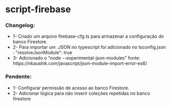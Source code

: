 <h1>script-firebase</h1>

<h3>Changelog:</h3>
<ul>
    <li>1- Criado um arquivo firebase-cfg.ts para armazenar a configuração do banco Firestore.</li>
    <li>2- Para importar um .JSON no typescript foi adicionado no tsconfig.json : "resolveJsonModule": true  </li>
    <li>3- Adicionado o "node --experimental-json-modules" fonte: https://nkaushik.com/javascript/json-module-import-error-es6/ </li> 
</ul>

<h3>Pendente:</h3>
<ul>
    <li>1- Configurar permissão de acesso ao banco Firestore.</li>
    <li>2- Adicionar lógica para não inserir coleções repetidas no banco firestore</li>
 </ul>

